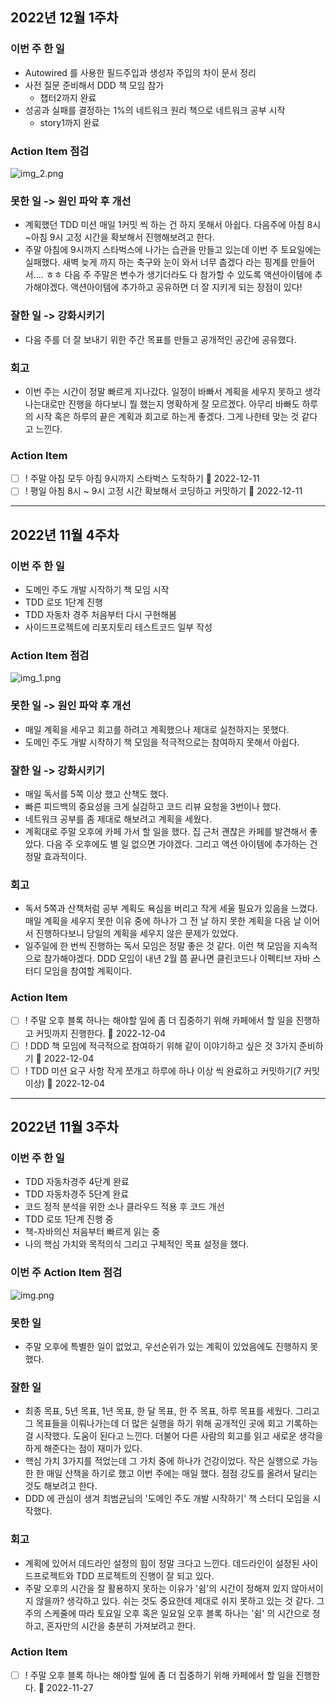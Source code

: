 ## 2022년 12월 1주차
### 이번 주 한 일
- Autowired 를 사용한 필드주입과 생성자 주입의 차이 문서 정리
- 사전 질문 준비해서 DDD 책 모임 참가
    - 챕터2까지 완료
- 성공과 실패를 결정하는 1%의 네트워크 원리 책으로 네트워크 공부 시작
    - story1까지 완료

### Action Item 점검
![img_2.png](img_2.png)

### 못한 일 -> 원인 파악 후 개선
- 계획했던 TDD 미션 매일 1커밋 씩 하는 건 하지 못해서 아쉽다. 다음주에 아침 8시~아침 9시 고정 시간을 확보해서 진행해보려고 한다.
- 주말 아침에 9시까지 스타벅스에 나가는 습관을 만들고 있는데 이번 주 토요일에는 실패했다. 새벽 늦게 까지 하는 축구와 눈이 와서 너무 춥겠다 라는 핑계를 만들어서.... ㅎㅎ 다음 주 주말은 변수가 생기더라도 다 참가할 수 있도록 액션아이템에 추가해야겠다. 액션아이템에 추가하고 공유하면 더 잘 지키게 되는 장점이 있다!

### 잘한 일 -> 강화시키기
- 다음 주를 더 잘 보내기 위한 주간 목표를 만들고 공개적인 공간에 공유했다.

### 회고
- 이번 주는 시간이 정말 빠르게 지나갔다. 일정이 바빠서 계획을 세우지 못하고 생각나는대로만 진행을 하다보니 뭘 했는지 명확하게 잘 모르겠다. 아무리 바빠도 하루의 시작 혹은 하루의 끝은 계획과 회고로 하는게 좋겠다. 그게 나한테 맞는 것 같다고 느낀다.

### Action Item
- [ ] ! 주말 아침 모두 아침 9시까지 스타벅스 도착하기 📅 2022-12-11
- [ ] ! 평일 아침 8시 ~ 9시 고정 시간 확보해서 코딩하고 커밋하기 📅 2022-12-11

--- 

## 2022년 11월 4주차
### 이번 주 한 일
- 도메인 주도 개발 시작하기 책 모임 시작
- TDD 로또 1단계 진행
- TDD 자동차 경주 처음부터 다시 구현해봄
- 사이드프로젝트에 리포지토리 테스트코드 일부 작성

### Action Item 점검
![img_1.png](img_1.png)

### 못한 일 -> 원인 파악 후 개선
- 매일 계획을 세우고 회고를 하려고 계획했으나 제대로 실천하지는 못했다.
- 도메인 주도 개발 시작하기 책 모임을 적극적으로는 참여하지 못해서 아쉽다.

### 잘한 일 -> 강화시키기
- 매일 독서를 5쪽 이상 했고 산책도 했다.
- 빠른 피드백의 중요성을 크게 실감하고 코드 리뷰 요청을 3번이나 했다.
- 네트워크 공부를 좀 제대로 해보려고 계획을 세웠다.
- 계획대로 주말 오후에 카페 가서 할 일을 했다. 집 근처 괜찮은 카페를 발견해서 좋았다. 다음 주 오후에도 별 일 없으면 가야겠다. 그리고 액션 아이템에 추가하는 건 정말 효과적이다.

### 회고
- 독서 5쪽과 산책처럼 공부 계획도 욕심을 버리고 작게 세울 필요가 있음을 느꼈다. 매일 계획을 세우지 못한 이유 중에 하나가 그 전 날 하지 못한 계획을 다음 날 이어서 진행하다보니 당일의 계획을 세우지 않은 문제가 있었다.
- 일주일에 한 번씩 진행하는 독서 모임은 정말 좋은 것 같다. 이런 책 모임을 지속적으로 참가해야겠다. DDD 모임이 내년 2월 쯤 끝나면 클린코드나 이펙티브 자바 스터디 모임을 참여할 계획이다.

### Action Item
- [ ] ! 주말 오후 블록 하나는 해야할 일에 좀 더 집중하기 위해 카페에서 할 일을 진행하고 커밋까지 진행한다.  📅 2022-12-04
- [ ] ! DDD 책 모임에 적극적으로 참여하기 위해 같이 이야기하고 싶은 것 3가지 준비하기 📅 2022-12-04
- [ ] ! TDD 미션 요구 사항 작게 쪼개고 하루에 하나 이상 씩 완료하고 커밋하기(7 커밋 이상) 📅 2022-12-04

--- 

## 2022년 11월 3주차
### 이번 주 한 일
- TDD 자동차경주 4단계 완료
- TDD 자동차경주 5단계 완료
- 코드 정적 분석을 위한 소나 클라우드 적용 후 코드 개선
- TDD 로또 1단계 진행 중
- 책-자바의신 처음부터 빠르게 읽는 중
- 나의 핵심 가치와 목적의식 그리고 구체적인 목표 설정을 했다. 

### 이번 주 Action Item 점검
![img.png](img.png)
### 못한 일
- 주말 오후에 특별한 일이 없었고, 우선순위가 있는 계획이 있었음에도 진행하지 못했다.

### 잘한 일
- 최종 목표, 5년 목표, 1년 목표, 한 달 목표, 한 주 목표, 하루 목표를 세웠다. 그리고 그 목표들을 이뤄나가는데 더 많은 실행을 하기 위해 공개적인 곳에 회고 기록하는 걸 시작했다. 도움이 된다고 느낀다. 더불어 다른 사람의 회고를 읽고 새로운 생각을 하게 해준다는 점이 재미가 있다.  
- 핵심 가치 3가지를 적었는데 그 가치 중에 하나가 건강이었다. 작은 실행으로 가능한 한 매일 산책을 하기로 했고 이번 주에는 매일 했다. 점점 강도를 올려서 달리는 것도 해보려고 한다. 
- DDD 에 관심이 생겨 최범균님의 '도메인 주도 개발 시작하기' 책 스터디 모임을 시작했다.

### 회고
- 계획에 있어서 데드라인 설정의 힘이 정말 크다고 느낀다. 데드라인이 설정된 사이드프로젝트와 TDD 프로젝트의 진행이 잘 되고 있다.
- 주말 오후의 시간을 잘 활용하지 못하는 이유가 '쉼'의 시간이 정해져 있지 않아서이지 않을까? 생각하고 있다. 쉬는 것도 중요한데 제대로 쉬지 못하고 있는 것 같다. 그 주의 스케줄에 따라 토요일 오후 혹은 일요일 오후 블록 하나는 '쉼' 의 시간으로 정하고, 혼자만의 시간을 충분히 가져보려고 한다.

### Action Item
- [ ] ! 주말 오후 블록 하나는 해야할 일에 좀 더 집중하기 위해 카페에서 할 일을 진행한다. 📅 2022-11-27